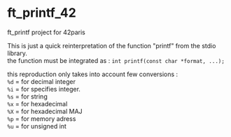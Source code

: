 # ft_printf_42
ft_printf project for 42paris

This is just a quick reinterpretation of the function "printf" from the stdio library. \
the function must be integrated as : 
`int printf(const char *format, ...);`

this reproduction only takes into account few conversions :\
`%d` = for decimal integer\
`%i` = for specifies integer.\
`%s` = for string\
`%x` = for hexadecimal\
`%X` = for hexadecimal MAJ \
`%p` = for memory adress\
`%u` = for unsigned int
